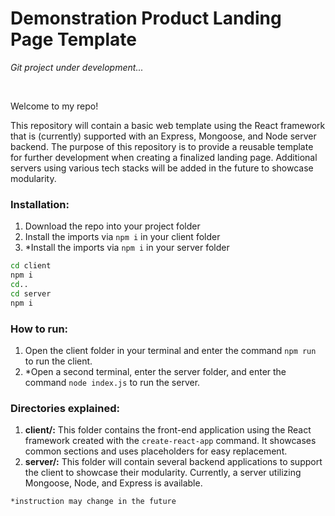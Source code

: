 # Demonstration Product Landing Page Template

*Git project under development...*

&nbsp;

Welcome to my repo!

This repository will contain a basic web template using the React framework that is (currently) supported with an Express, Mongoose, and Node server backend. 
The purpose of this repository is to provide a reusable template for further development when creating a finalized landing page. Additional servers using various tech stacks
will be added in the future to showcase modularity.

### Installation:
1. Download the repo into your project folder
2. Install the imports via `npm i` in your client folder
3. *Install the imports via `npm i` in your server folder

```cmd
cd client
npm i
cd..
cd server
npm i
```

### How to run:
1. Open the client folder in your terminal and enter the command `npm run` to run the client.
2. *Open a second terminal, enter the server folder, and enter the command `node index.js` to run the server.

### Directories explained:

1. **client/:** This folder contains the front-end application using the React framework created with the `create-react-app` command. It showcases common sections and uses placeholders for easy replacement.
2. **server/:** This folder will contain several backend applications to support the client to showcase their modularity. Currently, a server utilizing Mongoose, Node, and Express is available.


`*instruction may change in the future`

